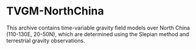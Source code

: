 # TVGM-NorthChina
This archive contains time-variable gravity field models over North China (110-130E, 20-50N), which are determined using the Slepian method and terrestrial gravity observations. 
